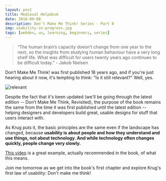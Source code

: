 ```yaml
---
layout: post
title: Medieval Helpdesk
date: 2018-09-08
description: Don’t Make Me Think! Series - Part 0
img: usability-in-progress.jpg
tags: [webdev, ux, learning, beginners, series]
---
```

>“The human brain’s capacity doesn’t change from one year to the next, so the insights from studying human behaviour have a very long shelf life. What was difficult for users twenty years ago continues to be difficult today.” - Jakob Nielsen

Don’t Make Me Think! was first published 18 years ago, and if you're just hearing about it now, it's tempting to think: "Is it still relevant?" Well, yes.

![relevant](https://thepracticaldev.s3.amazonaws.com/i/ou3qewko7wo66nvwdcyw.png)

Despite the fact that it's been updated (we'll be going through the latest edition -- Don’t Make Me Think, Revisited), the purpose of the book remains the same from the time it was first published until the latest edition -- helping designers and developers build great, usable designs for stuff that users interact with.

As Krug puts it, the basic principles are the same even if the landscape has changed, because **usability is about people and how they understand and use things, not about technology. And while technology often changes quickly, people change very slowly.** 

<a href="https://www.youtube.com/watch?v=pQHX-SjgQvQ" target="_blank" rel="noopener">This video<a/> is a great example, actually recommended in the book, of what this means.

Join me tomorrow as we get into the book's first chapter and explore Krug's first law of usability: Don't make me think!